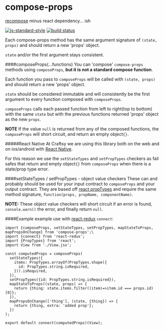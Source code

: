 # compose-props
[recompose](https://github.com/acdlite/recompose) minus react dependency... ish

[![js-standard-style](https://img.shields.io/badge/code%20style-standard-brightgreen.svg)](http://standardjs.com/)
[![build status](https://img.shields.io/travis/Craftsy/compose-props/master.svg?style=flat-square)](https://travis-ci.org/Craftsy/compose-props)

Each compose-props method has the same argument signature of `(state, props)` and should return a new 'props' object.

`state` and/or the first argument stays consistent.

####composeProps(...functions)
You can 'compose' `compose-props` methods using `composeProps`, **but it is not a standard compose function**.

Each function you pass to `composeProps` will be called with `(state, props)` and should return a new 'props' object.

`state` should be considered immutable and will consistently be the first argument to every function composed with `composeProps`.

`composeProps` calls each passed function from left to right(top to bottom) with the same `state` but with the previous functions returned 'props' object as the new `props`.

**NOTE** If the value `null` is returned from any of the composed functions, the `composeProps` will short circuit, and return an empty object`{}`.

#####React Native
At Craftsy we are using this library both on the web and on ios/android with [React Native](https://facebook.github.io/react-native/).

For this reason we use the `setStateTypes` and `setPropTypes` checkers as fail safes that return and empty object`{}` from `composeProps` when there is a state/prop type error.

####setStateTypes / setPropTypes - object value checkers
These can and probably should be used for your input contract to `composeProps` and your output contract. They are based off [react propTypes](https://facebook.github.io/react/docs/reusable-components.html#prop-validation) and require the same method signature, `function(props, propName, componentName)`.

**NOTE:** These object value checkers will short circuit if an error is found, `console.warn()` the error, and finally return `null`.

####Example
example use with [react-redux](https://github.com/rackt/react-redux) `connect`:

```
import {composeProps, setStateTypes, setPropTypes, mapStateToProps, mapPropsOnChange} from 'compose-props';\
import {connect} from 'react-redux';
import {PropTypes} from 'react';
import View from './View.jsx';

const computedProps = composeProps(
  setStateTypes({
    items: PropTypes.arrayOf(PropTypes.shape({
      id: PropTypes.string.isRequired,
    })).isRequired,
  }),
  setPropTypes({id: PropTypes.string.isRequired}),
  mapStateToProps((state, props) => {
    return {thing: state.items.filter((item)=>item.id === props.id)[0]};
  }),
  mapPropsOnChange(['thing'], (state, {thing}) => {
    return {thing, extra: 'added prop'};
  })
);

export default connect(computedProps)(View);
```

